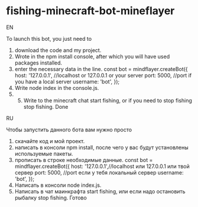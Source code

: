 # fishing-minecraft-bot-mineflayer
EN

To launch this bot, you just need to
1. download the code and my project.
2. Wrote in the npm install console, after which you will have used packages installed.
3. enter the necessary data in the line.
const bot = mindflayer.createBot({
host: '127.0.0.1', //localhost or 127.0.0.1 or your server
port: 5000, //port if you have a local server
username: 'bot',
});
4. Write node index in the console.js.
5. 5. Write to the minecraft chat start fishing, or if you need to stop fishing stop fishing.
Done

RU

Чтобы запустить данного бота вам нужно просто 
1. скачайте код и мой проект.
2. написать в консоли npm install, после чего у вас будут установлены используемые пакеты.
3. прописать в строке необходимые данные.
const bot = mindflayer.createBot({
host: '127.0.0.1',//localhost или 127.0.0.1 или твой сервер
port: 5000, //port если у тебя локальный сервер
username: 'bot',
});
4. Написать в консоли node index.js.
5. Написать в чат маинкрафта start fishing, или если надо остановить рыбалку stop fishing.
Готово
